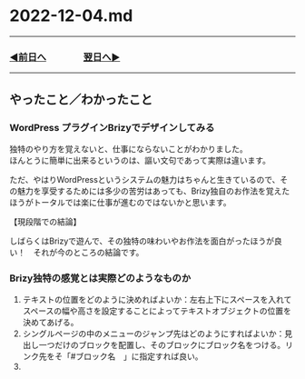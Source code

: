 # 2022-12-04.md

---
### [◀️前日へ](https://github.com/yuasys/chatty-journal/blob/main/2022/12/2022-12-03.md)&emsp;&emsp;&emsp;&emsp;[翌日へ▶️](https://github.com/yuasys/chatty-journal/blob/main/2022/12/2022-12-05.md)
---

## やったこと／わかったこと

### WordPress プラグインBrizyでデザインしてみる

独特のやり方を覚えないと、仕事にならないことがわかりました。  
ほんとうに簡単に出来るというのは、謳い文句であって実際は違います。  

ただ、やはりWordPressというシステムの魅力はちゃんと生きているので、その魅力を享受するためには多少の苦労はあっても、Brizy独自のお作法を覚えたほうがトータルでは楽に仕事が進むのではないかと思います。  

【現段階での結論】  

しばらくはBrizyで遊んで、その独特の味わいやお作法を面白がったほうが良い！　それが今のところの結論です。

### Brizy独特の感覚とは実際どのようなものか

1. テキストの位置をどのように決めればよいか：左右上下にスペースを入れてスペースの幅や高さを設定することによってテキストオブジェクトの位置を決めてあげる。
2. シングルページの中のメニューのジャンプ先はどのようにすればよいか：見出し一つだけのブロックを配置し、そのブロックにブロック名をつける。リンク先をそ「#ブロック名　」に指定すれば良い。
3. 
